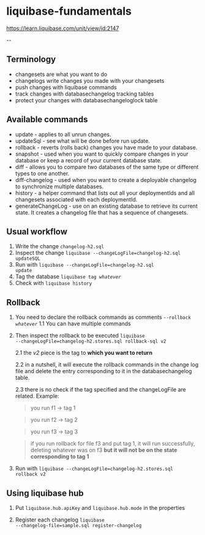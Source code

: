 # liquibase-fundamentals

https://learn.liquibase.com/unit/view/id:2147

--

## Terminology

* changesets are what you want to do
* changelogs write changes you made with your changesets
* push changes with liquibase commands
* track changes with databasechangelog tracking tables
* protect your changes with databasechangeloglock table

## Available commands

* update - applies to all unrun changes.
* updateSql - see what will be done before run update.
* rollback - reverts (rolls back) changes you have made to your database.
* snapshot - used when you want to quickly compare changes in your database or keep a record of your current database state. 
* diff - allows you to compare two databases of the same type or different types to one another.
* diff-changelog - used when you want to create a deployable changelog to synchronize multiple databases. 
* history - a helper command that lists out all your deploymentIds and all changesets associated with each deploymentId. 
* generateChangeLog - use on an existing database to retrieve its current state. It creates a changelog file that has a sequence of changesets.

## Usual workflow

1. Write the change <code>changelog-h2.sql</code>
2. Inspect the change <code>liquibase --changeLogFile=changelog-h2.sql updateSQL</code>
3. Run with <code>liquibase --changeLogFile=changelog-h2.sql update</code>
4. Tag the database <code>liquibase tag *whatever*</code>
5. Check with <code>liquibase history</code>

## Rollback

1. You need to declare the rollback commands as comments <code>--rollback *whatever*</code>
    1.1 You can have multiple commands
2. Then inspect the rollback to be executed <code>liquibase --changeLogFile=changelog-h2.stores.sql rollback-sql v2</code>

    2.1 the *v2* piece is the tag to **which you want to return**

    2.2 in a nutshell, it will execute the rollback commands in the change log file and delete the entry corresponding to it in the databasechangelog table.

    2.3 there is no check if the tag specified and the changeLogFile are related. Example:

    > you run f1 -> tag 1
        
    > you run f2 -> tag 2
        
    > you run f3 -> tag 3
        
    > if you run rollback for file f3 and put tag 1, it will run  successfully, deleting whatever was on f3 **but it will not be on the state corresponding to tag 1**
    
3. Run with <code>liquibase --changeLogFile=changelog-h2.stores.sql rollback v2</code>

## Using liquibase hub

1. Put <code>liquibase.hub.apiKey</code> and <code>liquibase.hub.mode</code> in the properties

2. Register each changelog <code>liquibase --changelog-file=sample.sql register-changelog</code>